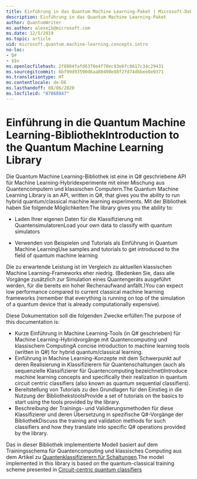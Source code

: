 ```yaml
---
title: Einführung in das Quantum Machine Learning-Paket | Microsoft-Dokumentation
description: Einführung in das Quantum Machine Learning-Paket
author: QuantumWriter
ms.author: alexeib@microsoft.com
ms.date: 12/5/2019
ms.topic: article
uid: microsoft.quantum.machine-learning.concepts.intro
no-loc:
- Q#
- $$v
ms.openlocfilehash: 2f8884fafd6370e4f70ec93e6fc8617c34c29431
ms.sourcegitcommit: 6bf99d93590d6aa80490e88f2fd74dbbee8e0371
ms.translationtype: HT
ms.contentlocale: de-DE
ms.lasthandoff: 08/06/2020
ms.locfileid: "87868847"
---
```

# <a name="introduction-to-the-quantum-machine-learning-library"></a><span data-ttu-id="e84aa-103">Einführung in die Quantum Machine Learning-Bibliothek</span><span class="sxs-lookup"><span data-stu-id="e84aa-103">Introduction to the Quantum Machine Learning Library</span></span>

<span data-ttu-id="e84aa-104">Die Quantum Machine Learning-Bibliothek ist eine in Q# geschriebene API für Machine Learning-Hybridexperimente mit einer Mischung aus Quantencomputern und klassischen Computern.</span><span class="sxs-lookup"><span data-stu-id="e84aa-104">The Quantum Machine Learning Library is an API, written in Q#, that gives you the ability to run hybrid quantum/classical machine learning experiments.</span></span> <span data-ttu-id="e84aa-105">Mit der Bibliothek haben Sie folgende Möglichkeiten:</span><span class="sxs-lookup"><span data-stu-id="e84aa-105">The library gives you the ability to:</span></span>

- <span data-ttu-id="e84aa-106">Laden Ihrer eigenen Daten für die Klassifizierung mit Quantensimulatoren</span><span class="sxs-lookup"><span data-stu-id="e84aa-106">Load your own data to classify with quantum simulators</span></span>

- <span data-ttu-id="e84aa-107">Verwenden von Beispielen und Tutorials als Einführung in Quantum Machine Learning</span><span class="sxs-lookup"><span data-stu-id="e84aa-107">Use samples and tutorials to get introduced to the field of quantum machine learning</span></span>

<span data-ttu-id="e84aa-108">Die zu erwartende Leistung ist im Vergleich zu aktuellen klassischen Machine Learning-Frameworks eher niedrig. (Bedenken Sie, dass alle Vorgänge zusätzlich zur Simulation eines Quantengeräts ausgeführt werden, für die bereits ein hoher Rechenaufwand anfällt.)</span><span class="sxs-lookup"><span data-stu-id="e84aa-108">You can expect low performance compared to current classical machine learning frameworks (remember that everything is running on top of the simulation of a quantum device that is already computationally expensive).</span></span>

<span data-ttu-id="e84aa-109">Diese Dokumentation soll die folgenden Zwecke erfüllen:</span><span class="sxs-lookup"><span data-stu-id="e84aa-109">The purpose of this documentation is:</span></span>

- <span data-ttu-id="e84aa-110">Kurze Einführung in Machine Learning-Tools (in Q\# geschrieben) für Machine Learning-Hybridvorgänge mit Quantencomputing und klassischem Computing</span><span class="sxs-lookup"><span data-stu-id="e84aa-110">A concise introduction to machine learning tools (written in Q\#) for hybrid quantum/classical learning.</span></span>
- <span data-ttu-id="e84aa-111">Einführung in Machine Learning-Konzepte mit dem Schwerpunkt auf deren Realisierung in Klassifizierern für Quantenschaltungen (auch als sequenzielle Klassifizierer für Quantencomputing bezeichnet)</span><span class="sxs-lookup"><span data-stu-id="e84aa-111">Introduce machine learning concepts and specifically their realization in quantum circuit centric classifiers (also known as quantum sequential classifiers).</span></span>
- <span data-ttu-id="e84aa-112">Bereitstellung von Tutorials zu den Grundlagen für den Einstieg in die Nutzung der Bibliothekstools</span><span class="sxs-lookup"><span data-stu-id="e84aa-112">Provide a set of tutorials on the basics to start using the tools provided by the library.</span></span>
- <span data-ttu-id="e84aa-113">Beschreibung der Trainings- und Validierungsmethoden für diese Klassifizierer und deren Übersetzung in spezifische Q\#-Vorgänge der Bibliothek</span><span class="sxs-lookup"><span data-stu-id="e84aa-113">Discuss the training and validation methods for such classifiers and how they translate into specific Q\# operations provided by the library.</span></span>

<span data-ttu-id="e84aa-114">Das in dieser Bibliothek implementierte Modell basiert auf dem Trainingsschema für Quantencomputing und klassisches Computing aus dem Artikel zu [Quantenklassifizierern für Schaltungen](https://arxiv.org/abs/1804.00633).</span><span class="sxs-lookup"><span data-stu-id="e84aa-114">The model implemented in this library is based on the quantum-classical training scheme presented in [Circuit-centric quantum classifiers](https://arxiv.org/abs/1804.00633)</span></span>
